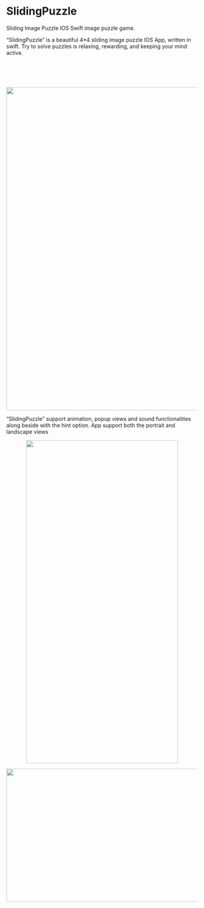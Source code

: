 # SlidingPuzzle
Sliding Image Puzzle IOS Swift image puzzle game.


“SlidingPuzzle” is a beautiful 4*4 sliding image puzzle IOS App, written in swift. Try to solve puzzles is relaxing, rewarding, and keeping your mind active.


<p align="center">
 
  <br><br>  <br><br>
  <img src="http://katikids.com/IPuzzle1.png" height="850" width="600">
 
  </p>



“SlidingPuzzle” support animation, popup views and sound functionalities along beside with the hint option. App support both the portrait and landscape views


<p align="center">
 
   <img src="http://katikids.com/IPuzzle1.png" height="850" width="400">
 
  
  
  
  <p align="center">
 
  <img src="http://katikids.com/IPuzzle6.png" height="350" width="800">
 
  </p>
